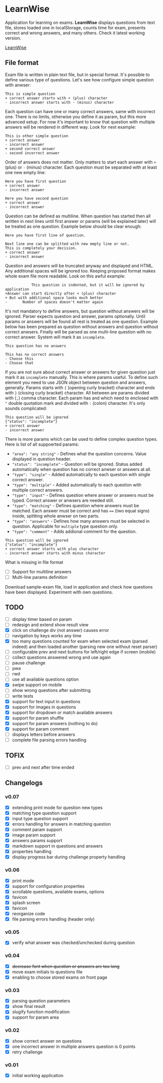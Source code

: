 # LearnWise

Application for learning on exams. __LearnWise__ displays questions from text file, stores loaded one in localStorage, counts time for exam, presents correct and wrong answers, and many others. Check it latest working version.

[LearnWise](https://lukasz-jakub-adamczuk.github.io/codemarker/)

## File format

Exam file is written in plain text file, but in special format. It's possible to define various type of questions. Let's see how configure simple question with anwser:
```
This is simple question
+ correct answer starts with + (plus) character
- incorrect answer starts with - (minus) character
```

Each question can have one or many correct answers, same with incorrect one. There is no limits, otherwise you define it as param, but this more advanced setup. For now it's important to know that question with multiple answers will be rendered in different way. Look for next example:
```
This is other simple question
+ correct answer
- incorrect answer
+ second correct answer
- second incorrect answer
```

Order of answers does not matter. Only matters to start each answer with `+` (plus) or `-` (minus) character. Each question must be separated with at least one new empty line:
```
Here you have first question
+ correct answer
- incorrect answer

Here you have second question
+ correct answer
- incorrect answer
```

Question can be defined as multiline. When question has started then all written in next lines until first answer or params (will be explained later) will be treated as one question. Example below should be clear enough:
```
Here you have first line of question.

Next line one can be splitted with new empty line or not.
This is completely your decision.
+ correct answer
- incorrect answer
```

Question and answers will be truncated anyway and displayed and HTML. Any additional spaces will be ignored too. Keeping proposed format makes whole exam file more readable. Look on this awful example:
```
            This question is indented, but it will be ignored by application
+Answer can start directly after + (plus) character
+ But with additional space looks much better
-       Number of spaces doesn't matter again
```

It's not mandatory to define answers, but question without answers will be ignored. Parser expects question and answer, params optionally. Until params or answers will be found all rest is treated as one question. Example below has been prepared as question without answers and question without correct anwsers. Finally will be parsed as one multi-line question with no correct answer. System will mark it as `incomplete`.
```
This question has no answers

This has no correct answers
- Choose this
- Choose that
```

If you are not sure about correct answer or answers for given question just mark it as `incomplete` manually. This is where params useful. To define such element you need to use JSON object between question and answers, generally. Params starts with `{` (opening curly bracket) character and ends with `}` (closing curly bracket) character. All between are params divided with (`,`) comma character. Each param has *<key>* and *<value>* which need to enclosed with `"` double quotation mark and divided with `:` (colon) character. It's only sounds complicated:
```
This question will be ignored
{"status": "incomplete"}
+ correct answer
- incorrect answer
```

There is more params which can be used to define complex question types. Here is list of all suppoerted params:
- `"area": "any string"` - Defines what the question concerns. Value displayed in question header.
- `"status": "incomplete"` - Question will be ignored. Status added automatically when question has no correct anwser or answers at all.
- `"type": "single"` - Added automatically to each question with single correct answer.
- `"type": "multiple"` - Added automatically to each question with multiple correct answers.
- `"type": "input"` - Defines question where answer or answers must be typed. Correct answer or anwsers are needed still.
- `"type": "matching"` - Defines question where answers must be matched. Each answer must be correct and has `==` (two equal signs) inside, splitting whole anwser on two parts.
- `"type": "answers"` - Defines how many answers must be selected in question. Applicable for `multiple` type question only.
- `"type": "comment"` - Adds addional comment for the question.

```
This question will be ignored
{"status": "incomplete"}
+ correct answer starts with plus character
- incorrect answer starts with minus character
```

What is missing in file format
- [ ] Support for multiline answers
- [ ] Multi-line params definition

Download sample-exam file, load in application and check how questions have been displayed. Experiment with own questions.

## TODO
- [ ] display timer based on param
- [ ] redesign and extend show result view
- [x] click on challenge div (not answer) causes error
- [ ] navigation by keys works any time
- [x] too many questions counted for exam when selected exam (parsed indeed) and then loaded another (parsing new one without reset parser)
- [ ] configurable prev and next buttons for left/right edge if screen (mobile)
- [ ] collect questions answered wrong and use again
- [ ] pause challenge
- [ ] pwa
- [ ] rwd
- [ ] use all available questions option
- [x] swipe support on mobile
- [ ] show wrong questions after submitting
- [ ] write tests
- [x] support for text input in questions
- [x] support for images in questions
- [x] support for dropdown or match available answers
- [x] support for param shuffle
- [x] support for param answers (nothing to do)
- [x] support for param comment
- [ ] displays letters before answers
- [ ] complete file parsing errors handling

## TOFIX
- [ ] prev and next after time ended

## Changelogs
### v0.07
- [x] extending print mode for question new types
- [x] matching type question support
- [x] input type question support
- [x] errors handling for answers in matching question
- [x] comment param support
- [x] image param support
- [x] answers params support
- [x] markdown support in questions and answers
- [x] properties handling
- [x] display progress bar during challenge property handling

### v0.06
- [x] print mode
- [x] support for configuration properties
- [x] scrollable questions, available exams, options
- [x] favicon
- [x] splash screen
- [x] favicon
- [x] reorganize code
- [x] file parsing errors handling (header only)

### v0.05
- [x] verify what answer was checked/unchecked during question

### v0.04
- [x] ~~decrease font when question or answers are too long~~
- [x] move exam initials to questions file
- [x] enabling to choose stored exams on front page

### v0.03
- [x] parsing question parameters
- [x] show final result
- [x] slugify function modification
- [x] support for param area

### v0.02
- [x] show correct answer on questions
- [x] one incorrect answer in multiple answers question is 0 points
- [x] retry challenge

### v0.01
- [x] initial working application
